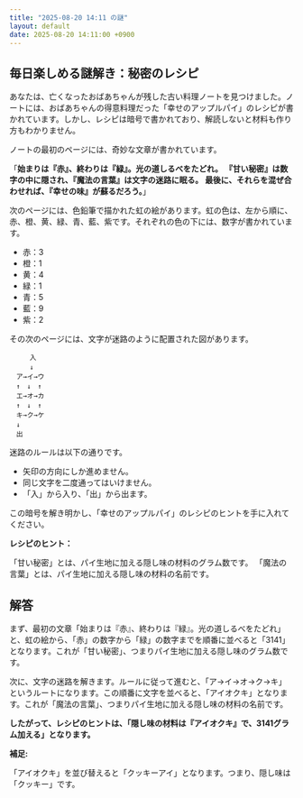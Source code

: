 ```yaml
---
title: "2025-08-20 14:11 の謎"
layout: default
date: 2025-08-20 14:11:00 +0900
---
```

## 毎日楽しめる謎解き：秘密のレシピ

あなたは、亡くなったおばあちゃんが残した古い料理ノートを見つけました。ノートには、おばあちゃんの得意料理だった「幸せのアップルパイ」のレシピが書かれています。しかし、レシピは暗号で書かれており、解読しないと材料も作り方もわかりません。

ノートの最初のページには、奇妙な文章が書かれています。

「**始まりは『赤』、終わりは『緑』。光の道しるべをたどれ。**
**『甘い秘密』は数字の中に隠され、『魔法の言葉』は文字の迷路に眠る。**
**最後に、それらを混ぜ合わせれば、『幸せの味』が蘇るだろう。**」

次のページには、色鉛筆で描かれた虹の絵があります。虹の色は、左から順に、赤、橙、黄、緑、青、藍、紫です。それぞれの色の下には、数字が書かれています。

*   赤：3
*   橙：1
*   黄：4
*   緑：1
*   青：5
*   藍：9
*   紫：2

その次のページには、文字が迷路のように配置された図があります。

```
　　　入
　　　↓
　ア→イ→ウ
　↑　↓　↑
　エ→オ→カ
　↑　↓　↑
　キ→ク→ケ
　↓
　出
```

迷路のルールは以下の通りです。

*   矢印の方向にしか進めません。
*   同じ文字を二度通ってはいけません。
*   「入」から入り、「出」から出ます。

この暗号を解き明かし、「幸せのアップルパイ」のレシピのヒントを手に入れてください。

**レシピのヒント：**

「甘い秘密」とは、パイ生地に加える隠し味の材料のグラム数です。
「魔法の言葉」とは、パイ生地に加える隠し味の材料の名前です。

## 解答

まず、最初の文章「始まりは『赤』、終わりは『緑』。光の道しるべをたどれ」と、虹の絵から、「赤」の数字から「緑」の数字までを順番に並べると「3141」となります。これが「甘い秘密」、つまりパイ生地に加える隠し味のグラム数です。

次に、文字の迷路を解きます。ルールに従って進むと、「ア→イ→オ→ク→キ」というルートになります。この順番に文字を並べると、「アイオクキ」となります。これが「魔法の言葉」、つまりパイ生地に加える隠し味の材料の名前です。

**したがって、レシピのヒントは、「隠し味の材料は『アイオクキ』で、3141グラム加える」となります。**

**補足:**

「アイオクキ」を並び替えると「クッキーアイ」となります。つまり、隠し味は「クッキー」です。
